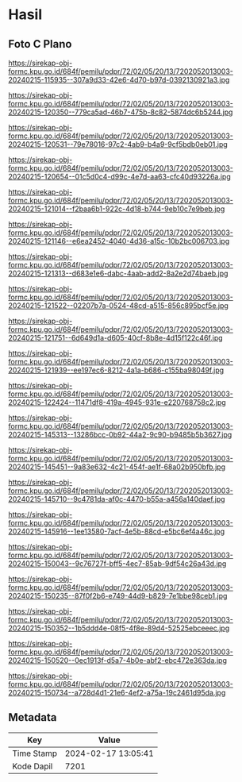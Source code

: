 # Hasil

## Foto C Plano

https://sirekap-obj-formc.kpu.go.id/684f/pemilu/pdpr/72/02/05/20/13/7202052013003-20240215-115935--307a9d33-42e6-4d70-b97d-0392130921a3.jpg

https://sirekap-obj-formc.kpu.go.id/684f/pemilu/pdpr/72/02/05/20/13/7202052013003-20240215-120350--779ca5ad-46b7-475b-8c82-5874dc6b5244.jpg

https://sirekap-obj-formc.kpu.go.id/684f/pemilu/pdpr/72/02/05/20/13/7202052013003-20240215-120531--79e78016-97c2-4ab9-b4a9-9cf5bdb0eb01.jpg

https://sirekap-obj-formc.kpu.go.id/684f/pemilu/pdpr/72/02/05/20/13/7202052013003-20240215-120654--01c5d0c4-d99c-4e7d-aa63-cfc40d93226a.jpg

https://sirekap-obj-formc.kpu.go.id/684f/pemilu/pdpr/72/02/05/20/13/7202052013003-20240215-121014--f2baa6b1-922c-4d18-b744-9eb10c7e9beb.jpg

https://sirekap-obj-formc.kpu.go.id/684f/pemilu/pdpr/72/02/05/20/13/7202052013003-20240215-121146--e6ea2452-4040-4d36-a15c-10b2bc006703.jpg

https://sirekap-obj-formc.kpu.go.id/684f/pemilu/pdpr/72/02/05/20/13/7202052013003-20240215-121313--d683e1e6-dabc-4aab-add2-8a2e2d74baeb.jpg

https://sirekap-obj-formc.kpu.go.id/684f/pemilu/pdpr/72/02/05/20/13/7202052013003-20240215-121522--02207b7a-0524-48cd-a515-856c895bcf5e.jpg

https://sirekap-obj-formc.kpu.go.id/684f/pemilu/pdpr/72/02/05/20/13/7202052013003-20240215-121751--6d649d1a-d605-40cf-8b8e-4d15f122c46f.jpg

https://sirekap-obj-formc.kpu.go.id/684f/pemilu/pdpr/72/02/05/20/13/7202052013003-20240215-121939--ee197ec6-8212-4a1a-b686-c155ba98049f.jpg

https://sirekap-obj-formc.kpu.go.id/684f/pemilu/pdpr/72/02/05/20/13/7202052013003-20240215-122424--11471df8-419a-4945-931e-e220768758c2.jpg

https://sirekap-obj-formc.kpu.go.id/684f/pemilu/pdpr/72/02/05/20/13/7202052013003-20240215-145313--13286bcc-0b92-44a2-9c90-b9485b5b3627.jpg

https://sirekap-obj-formc.kpu.go.id/684f/pemilu/pdpr/72/02/05/20/13/7202052013003-20240215-145451--9a83e632-4c21-454f-ae1f-68a02b950bfb.jpg

https://sirekap-obj-formc.kpu.go.id/684f/pemilu/pdpr/72/02/05/20/13/7202052013003-20240215-145710--9c4781da-af0c-4470-b55a-a456a140daef.jpg

https://sirekap-obj-formc.kpu.go.id/684f/pemilu/pdpr/72/02/05/20/13/7202052013003-20240215-145916--1ee13580-7acf-4e5b-88cd-e5bc6ef4a46c.jpg

https://sirekap-obj-formc.kpu.go.id/684f/pemilu/pdpr/72/02/05/20/13/7202052013003-20240215-150043--9c76727f-bff5-4ec7-85ab-9df54c26a43d.jpg

https://sirekap-obj-formc.kpu.go.id/684f/pemilu/pdpr/72/02/05/20/13/7202052013003-20240215-150235--87f0f2b6-e749-44d9-b829-7e1bbe98ceb1.jpg

https://sirekap-obj-formc.kpu.go.id/684f/pemilu/pdpr/72/02/05/20/13/7202052013003-20240215-150352--1b5ddd4e-08f5-4f8e-89d4-52525ebceeec.jpg

https://sirekap-obj-formc.kpu.go.id/684f/pemilu/pdpr/72/02/05/20/13/7202052013003-20240215-150520--0ec1913f-d5a7-4b0e-abf2-ebc472e363da.jpg

https://sirekap-obj-formc.kpu.go.id/684f/pemilu/pdpr/72/02/05/20/13/7202052013003-20240215-150734--a728d4d1-21e6-4ef2-a75a-19c2461d95da.jpg


## Metadata

| Key        | Value               |
| ---------- | ------------------- |
| Time Stamp | 2024-02-17 13:05:41 |
| Kode Dapil | 7201                |



